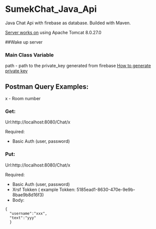 # SumekChat_Java_Api

Java Chat Api with firebase as database.
Builded with Maven.

[Server works on](http://localhost:8080)  using Apache Tomcat 8.0.27.0

##Wake up server

### Main Class Variable

path - path to the private_key generated from firebase 
[How to generate private key](https://firebase.google.com/docs/admin/setup)


## Postman Query Examples:
x - Room number

### Get:
Url:http://localhost:8080/Chat/x

 Required:
* Basic Auth (user, password)

### Put:
Url:http://localhost:8080/Chat/x

 Required:
* Basic Auth (user, password)
* Xrsf Tokken ( example Tokken: 5185ead1-8630-470e-9e9b-8bae9b8d16f3)
* Body:
```
{
  "username":"xxx",
  "text":"yyy"
  }
```
